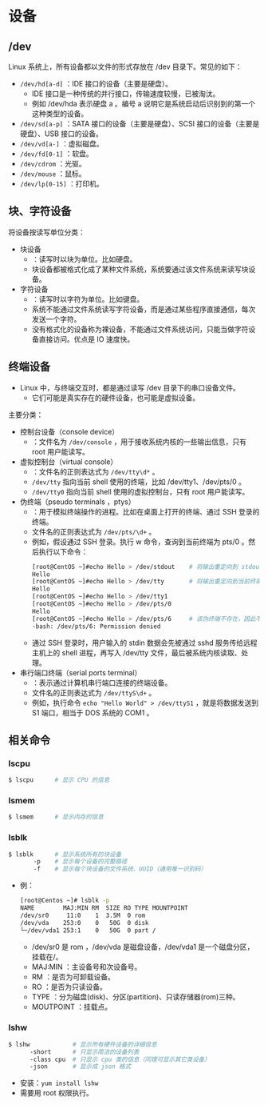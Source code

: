 # 设备

## /dev

Linux 系统上，所有设备都以文件的形式存放在 /dev 目录下。常见的如下：
- `/dev/hd[a-d]` ：IDE 接口的设备（主要是硬盘）。
  - IDE 接口是一种传统的并行接口，传输速度较慢，已被淘汰。
  - 例如 /dev/hda 表示硬盘 a 。编号 a 说明它是系统启动后识别到的第一个这种类型的设备。
- `/dev/sd[a-p]` ：SATA 接口的设备（主要是硬盘）、SCSI 接口的设备（主要是硬盘）、USB 接口的设备。
- `/dev/vd[a-]` ：虚拟磁盘。
- `/dev/fd[0-1]` ：软盘。
- `/dev/cdrom` ：光驱。
- `/dev/mouse` ：鼠标。
- `/dev/lp[0-15]` ：打印机。

## 块、字符设备

将设备按读写单位分类：
- 块设备
  - ：读写时以块为单位。比如硬盘。
  - 块设备都被格式化成了某种文件系统，系统要通过该文件系统来读写块设备。
- 字符设备
  - ：读写时以字符为单位。比如键盘。
  - 系统不能通过文件系统读写字符设备，而是通过某些程序直接通信，每次发送一个字符。
  - 没有格式化的设备称为裸设备，不能通过文件系统访问，只能当做字符设备直接访问。优点是 IO 速度快。

## 终端设备

- Linux 中，与终端交互时，都是通过读写 /dev 目录下的串口设备文件。
  - 它们可能是真实存在的硬件设备，也可能是虚拟设备。

主要分类：
- 控制台设备（console device）
  - ：文件名为 `/dev/console` ，用于接收系统内核的一些输出信息，只有 root 用户能读写。
- 虚拟控制台（virtual console）
  - ：文件名的正则表达式为 `/dev/tty\d*` 。
  - `/dev/tty` 指向当前 shell 使用的终端，比如 /dev/tty1、/dev/pts/0 。
  - `/dev/tty0` 指向当前 shell 使用的虚拟控制台，只有 root 用户能读写。
- 伪终端（pseudo terminals ，ptys）
  - ：用于模拟终端操作的进程。比如在桌面上打开的终端、通过 SSH 登录的终端。
  - 文件名的正则表达式为 `/dev/pts/\d+` 。
  - 例如，假设通过 SSH 登录。执行 w 命令，查询到当前终端为 pts/0 。然后执行以下命令：
    ```sh
    [root@CentOS ~]#echo Hello > /dev/stdout    # 将输出重定向到 stdout ，这会输出到当前终端
    Hello
    [root@CentOS ~]#echo Hello > /dev/tty       # 将输出重定向到当前终端
    Hello
    [root@CentOS ~]#echo Hello > /dev/tty1
    [root@CentOS ~]#echo Hello > /dev/pts/0
    Hello
    [root@CentOS ~]#echo Hello > /dev/pts/6     # 该伪终端不存在，因此不允许重定向
    -bash: /dev/pts/6: Permission denied
    ```
  - 通过 SSH 登录时，用户输入的 stdin 数据会先被通过 sshd 服务传给远程主机上的 shell 进程，再写入 /dev/tty 文件，最后被系统内核读取、处理。
- 串行端口终端（serial ports terminal）
  - ：表示通过计算机串行端口连接的终端设备。
  - 文件名的正则表达式为 `/dev/ttyS\d+` 。
  - 例如，执行命令 `echo "Hello World" > /dev/ttyS1` ，就是将数据发送到 S1 端口，相当于 DOS 系统的 COM1 。

## 相关命令

### lscpu

```sh
$ lscpu      # 显示 CPU 的信息
```

### lsmem

```sh
$ lsmem      # 显示内存的信息
```

### lsblk

```sh
$ lsblk      # 显示系统所有的块设备
       -p    # 显示每个设备的完整路径
       -f    # 显示每个块设备的文件系统、UUID（通用唯一识别码）
```
- 例：
  ```sh
  [root@Centos ~]# lsblk -p
  NAME        MAJ:MIN RM  SIZE RO TYPE MOUNTPOINT
  /dev/sr0     11:0    1  3.5M  0 rom  
  /dev/vda    253:0    0   50G  0 disk 
  └─/dev/vda1 253:1    0   50G  0 part /
  ```
  - /dev/sr0 是 rom ，/dev/vda 是磁盘设备，/dev/vda1 是一个磁盘分区，挂载在/。
  - MAJ:MIN ：主设备号和次设备号。
  - RM ：是否为可卸载设备。
  - RO ：是否为只读设备。
  - TYPE ：分为磁盘(disk)、分区(partition)、只读存储器(rom)三种。
  - MOUTPOINT ：挂载点。

### lshw

```sh
$ lshw            # 显示所有硬件设备的详细信息
      -short      # 只显示简洁的设备列表
      -class cpu  # 只显示 cpu 类的信息（同理可显示其它类设备）
      -json       # 显示成 json 格式
```
- 安装：`yum install lshw`
- 需要用 root 权限执行。
